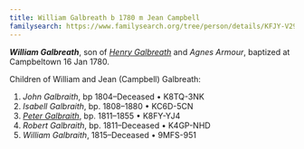 ```yaml
---
title: William Galbreath b 1780 m Jean Campbell
familysearch: https://www.familysearch.org/tree/person/details/KFJY-V29
---
```

***William Galbreath***, son of *[Henry Galbreath](galbreath-henry-1739.md)* and *Agnes Armour*, baptized at Campbeltown 16 Jan 1780.

Children of William and Jean (Campbell) Galbreath:

1. *John Galbraith*, bp 1804–Deceased	 • 	K8TQ-3NK​​
2. *Isabell Galbraith*, bp. 1808–1880	 • 	KC6D-5CN​​
3. *[Peter Galbraith](galbraith-peter-1811.md)*, bp. 1811–1855	 • 	K8FY-YJ4​​
4. *Robert Galbraith*, bp. 1811–Deceased	 • 	K4GP-NHD​​
5. *William Galbraith*, 1815–Deceased	 • 	9MFS-951


